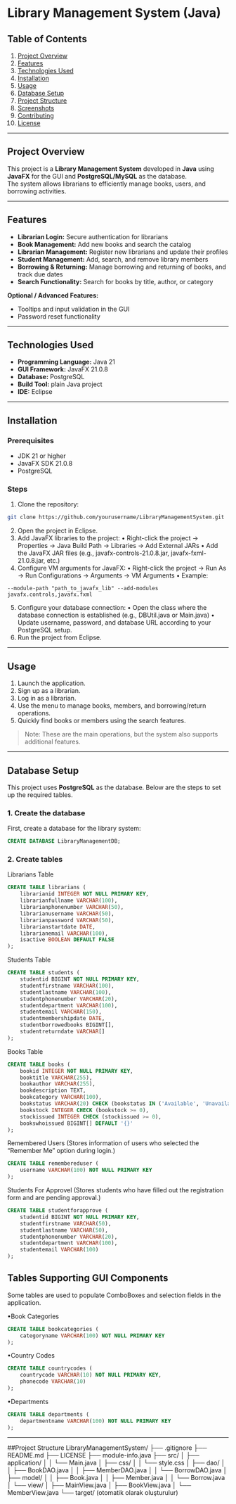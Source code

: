 # Library Management System (Java)

## Table of Contents
1. [Project Overview](#project-overview)  
2. [Features](#features)  
3. [Technologies Used](#technologies-used)  
4. [Installation](#installation)  
5. [Usage](#usage)  
6. [Database Setup](#database-setup)  
7. [Project Structure](#project-structure)  
8. [Screenshots](#screenshots)  
9. [Contributing](#contributing)  
10. [License](#license)  

---

## Project Overview
This project is a **Library Management System** developed in **Java** using **JavaFX** for the GUI and **PostgreSQL/MySQL** as the database.  
The system allows librarians to efficiently manage books, users, and borrowing activities.  

---

## Features
- **Librarian Login:** Secure authentication for librarians  
- **Book Management:** Add new books and search the catalog  
- **Librarian Management:** Register new librarians and update their profiles  
- **Student Management:** Add, search, and remove library members  
- **Borrowing & Returning:** Manage borrowing and returning of books, and track due dates  
- **Search Functionality:** Search for books by title, author, or category  

**Optional / Advanced Features:**  
- Tooltips and input validation in the GUI  
- Password reset functionality  

---

## Technologies Used
- **Programming Language:** Java 21 
- **GUI Framework:** JavaFX 21.0.8
- **Database:** PostgreSQL
- **Build Tool:** plain Java project
- **IDE:** Eclipse

---

## Installation

### Prerequisites
- JDK 21 or higher  
- JavaFX SDK 21.0.8  
- PostgreSQL  

### Steps
1. Clone the repository:  
```bash
git clone https://github.com/yourusername/LibraryManagementSystem.git
```
2.	Open the project in Eclipse.
3.	Add JavaFX libraries to the project:
	•	Right-click the project → Properties → Java Build Path → Libraries → Add External JARs
	•	Add the JavaFX JAR files (e.g., javafx-controls-21.0.8.jar, javafx-fxml-21.0.8.jar, etc.)
4.	Configure VM arguments for JavaFX:
	•	Right-click the project → Run As → Run Configurations → Arguments → VM Arguments
	•	Example:
```
--module-path "path_to_javafx_lib" --add-modules javafx.controls,javafx.fxml
```
5.	Configure your database connection:
	•	Open the class where the database connection is established (e.g., DBUtil.java or Main.java)
	•	Update username, password, and database URL according to your PostgreSQL setup.
6.	Run the project from Eclipse.

---

## Usage

1. Launch the application.  
2. Sign up as a librarian.  
3. Log in as a librarian.  
4. Use the menu to manage books, members, and borrowing/return operations.  
5. Quickly find books or members using the search features.  

> Note: These are the main operations, but the system also supports additional features.

---

## Database Setup

This project uses **PostgreSQL** as the database. Below are the steps to set up the required tables.

### 1. Create the database
First, create a database for the library system:
```sql
CREATE DATABASE LibraryManagementDB;
```
### 2. Create tables

Librarians Table
```sql
CREATE TABLE librarians (
    librarianid INTEGER NOT NULL PRIMARY KEY,
    librarianfullname VARCHAR(100),
    librarianphonenumber VARCHAR(50),
    librarianusername VARCHAR(50),
    librarianpassword VARCHAR(50),
    librarianstartdate DATE,
    librarianemail VARCHAR(100),
    isactive BOOLEAN DEFAULT FALSE
);
```
Students Table
```sql
CREATE TABLE students (
    studentid BIGINT NOT NULL PRIMARY KEY,
    studentfirstname VARCHAR(100),
    studentlastname VARCHAR(100),
    studentphonenumber VARCHAR(20),
    studentdepartment VARCHAR(100),
    studentemail VARCHAR(150),
    studentmembershipdate DATE,
    studentborrowedbooks BIGINT[],
    studentreturndate VARCHAR[]
);
```
Books Table
```sql
CREATE TABLE books (
    bookid INTEGER NOT NULL PRIMARY KEY,
    booktitle VARCHAR(255),
    bookauthor VARCHAR(255),
    bookdescription TEXT,
    bookcategory VARCHAR(100),
    bookstatus VARCHAR(20) CHECK (bookstatus IN ('Available', 'Unavailable')),
    bookstock INTEGER CHECK (bookstock >= 0),
    stockissued INTEGER CHECK (stockissued >= 0),
    bookswhoissued BIGINT[] DEFAULT '{}'
);
```
Remembered Users (Stores information of users who selected the “Remember Me” option during login.)
```sql
CREATE TABLE remembereduser (
    username VARCHAR(100) NOT NULL PRIMARY KEY
);
```
Students For Approvel (Stores students who have filled out the registration form and are pending approval.)
```sql
CREATE TABLE studentforapprove (
    studentid BIGINT NOT NULL PRIMARY KEY,
    studentfirstname VARCHAR(50),
    studentlastname VARCHAR(50),
    studentphonenumber VARCHAR(20),
    studentdepartment VARCHAR(100),
    studentemail VARCHAR(100)
);
```
## Tables Supporting GUI Components

Some tables are used to populate ComboBoxes and selection fields in the application.

•Book Categories
```sql
CREATE TABLE bookcategories (
    categoryname VARCHAR(100) NOT NULL PRIMARY KEY
);
```
•Country Codes
```sql
CREATE TABLE countrycodes (
    countrycode VARCHAR(10) NOT NULL PRIMARY KEY,
    phonecode VARCHAR(10)
);
```
•Departments
```sql
CREATE TABLE departments (
    departmentname VARCHAR(100) NOT NULL PRIMARY KEY
);
```

---

##Project Structure
LibraryManagementSystem/
├── .gitignore
├── README.md
├── LICENSE
├── module-info.java
├── src/
│   ├── application/
│   │   └── Main.java
│   ├── css/
│   │   └── style.css
│   ├── dao/
│   │   ├── BookDAO.java
│   │   ├── MemberDAO.java
│   │   └── BorrowDAO.java
│   ├── model/
│   │   ├── Book.java
│   │   ├── Member.java
│   │   └── Borrow.java
│   └── view/
│       ├── MainView.java
│       ├── BookView.java
│       └── MemberView.java
└── target/ (otomatik olarak oluşturulur)
























